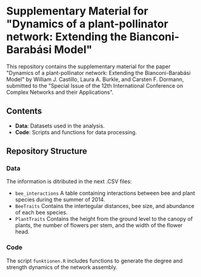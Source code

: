 # Supplementary Material for "Dynamics of a plant-pollinator network: Extending the Bianconi-Barabási Model"

This repository contains the supplementary material for the paper "Dynamics of a plant-pollinator network: Extending the Bianconi-Barabási Model" by William J. Castillo, Laura A. Burkle, and Carsten F. Dormann, submitted to the "Special Issue of the 12th International Conference on Complex Networks and their Applications".

## Contents

- **Data**: Datasets used in the analysis.
- **Code**: Scripts and functions for data processing.

## Repository Structure


### Data

The information is ditributed in the next .CSV files: 
  - `bee_interactions` A table containing interactions between bee and plant species during the summer of 2014.
  - `BeeTraits` Contains the intertegular distances, bee size, and abundance of each bee species.
  - `PlantTraits` Contains the height from the ground level to the canopy of plants, the number of flowers per stem, and the width of the flower head.

### Code

The script `funktionen.R` includes functions to generate the degree and strength dynamics of the network assembly.


